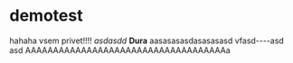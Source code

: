 # demotest
hahaha vsem privet!!!!
_asdasdd_ **Dura**
aasasasasdasasasasd
vfasd----asd
asd
AAAAAAAAAAAAAAAAAAAAAAAAAAAAAAAAAAAAa

